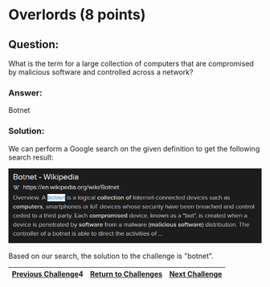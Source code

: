 # Overlords (8 points)

## Question:

What is the term for a large collection of computers that are compromised by malicious software and controlled across a network?

### Answer:

Botnet

### Solution:

We can perform a Google search on the given definition to get the following search result:

[![search-result.png](search-result.png)](https://duckduckgo.com/?t=ffab&q=large+collection+of+computers+that+are+compromised+by+malicious+software+and+controlled+across+a+network&atb=v1-1&ia=web)

Based on our search, the solution to the challenge is "botnet".

| [Previous Challenge](/Challenges/Protect-And-Defend/)4 | [Return to Challenges](/Challenges/../../../#modules) | [Next Challenge](/Challenges/Protect-And-Defend/6) |
| :------- | :-----: | ------: |